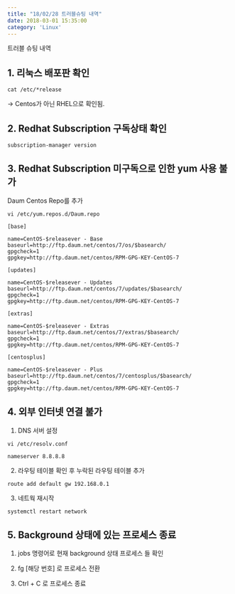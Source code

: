 ```yaml
---
title: "18/02/28 트러블슈팅 내역"
date: 2018-03-01 15:35:00
category: 'Linux'
---
```


트러블 슈팅 내역

## 1. 리눅스 배포판 확인

`cat /etc/*release`

-> Centos가 아닌 RHEL으로 확인됨.

## 2. Redhat Subscription 구독상태 확인

`subscription-manager version`

## 3. Redhat Subscription 미구독으로 인한 yum 사용 불가

Daum Centos Repo를 추가

`vi /etc/yum.repos.d/Daum.repo`

```
[base]

name=CentOS-$releasever - Base
baseurl=http://ftp.daum.net/centos/7/os/$basearch/
gpgcheck=1
gpgkey=http://ftp.daum.net/centos/RPM-GPG-KEY-CentOS-7

[updates]

name=CentOS-$releasever - Updates
baseurl=http://ftp.daum.net/centos/7/updates/$basearch/
gpgcheck=1
gpgkey=http://ftp.daum.net/centos/RPM-GPG-KEY-CentOS-7

[extras]

name=CentOS-$releasever - Extras
baseurl=http://ftp.daum.net/centos/7/extras/$basearch/
gpgcheck=1
gpgkey=http://ftp.daum.net/centos/RPM-GPG-KEY-CentOS-7

[centosplus]

name=CentOS-$releasever - Plus
baseurl=http://ftp.daum.net/centos/7/centosplus/$basearch/
gpgcheck=1
gpgkey=http://ftp.daum.net/centos/RPM-GPG-KEY-CentOS-7
```
## 4. 외부 인터넷 연결 불가

1) DNS 서버 설정

`vi /etc/resolv.conf`
```
nameserver 8.8.8.8
```

2) 라우팅 테이블 확인 후 누락된 라우팅 테이블 추가

`route add default gw 192.168.0.1`

3) 네트웍 재시작

`systemctl restart network`

## 5. Background 상태에 있는 프로세스 종료

1) jobs 명령어로 현재 background 상태 프로세스 들 확인

2) fg [해당 번호] 로 프로세스 전환

3) Ctrl + C 로 프로세스 종료

